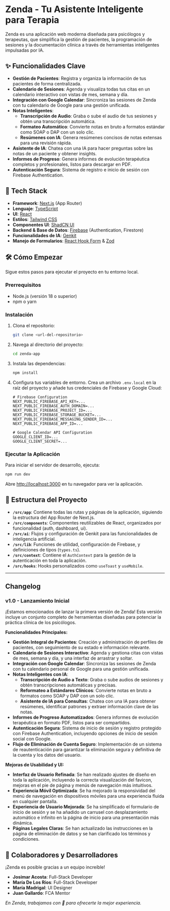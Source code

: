 # Zenda - Tu Asistente Inteligente para Terapia

Zenda es una aplicación web moderna diseñada para psicólogos y terapeutas, que simplifica la gestión de pacientes, la programación de sesiones y la documentación clínica a través de herramientas inteligentes impulsadas por IA.

## ✨ Funcionalidades Clave

- **Gestión de Pacientes**: Registra y organiza la información de tus pacientes de forma centralizada.
- **Calendario de Sesiones**: Agenda y visualiza todas tus citas en un calendario interactivo con vistas de mes, semana y día.
- **Integración con Google Calendar**: Sincroniza las sesiones de Zenda con tu calendario de Google para una gestión unificada.
- **Notas Inteligentes**:
    - **Transcripción de Audio**: Graba o sube el audio de tus sesiones y obtén una transcripción automática.
    - **Formateo Automático**: Convierte notas en bruto a formatos estándar como SOAP o DAP con un solo clic.
    - **Resúmenes con IA**: Genera resúmenes concisos de notas extensas para una revisión rápida.
- **Asistente de IA**: Chatea con una IA para hacer preguntas sobre las notas de un paciente y obtener insights.
- **Informes de Progreso**: Genera informes de evolución terapéutica completos y profesionales, listos para descargar en PDF.
- **Autenticación Segura**: Sistema de registro e inicio de sesión con Firebase Authentication.

## 🚀 Tech Stack

- **Framework**: [Next.js](https://nextjs.org/) (App Router)
- **Lenguaje**: [TypeScript](https://www.typescriptlang.org/)
- **UI**: [React](https://react.dev/)
- **Estilos**: [Tailwind CSS](https://tailwindcss.com/)
- **Componentes UI**: [ShadCN UI](https://ui.shadcn.com/)
- **Backend & Base de Datos**: [Firebase](https://firebase.google.com/) (Authentication, Firestore)
- **Funcionalidades de IA**: [Genkit](https://firebase.google.com/docs/genkit)
- **Manejo de Formularios**: [React Hook Form](https://react-hook-form.com/) & [Zod](https://zod.dev/)

## 🛠️ Cómo Empezar

Sigue estos pasos para ejecutar el proyecto en tu entorno local.

### Prerrequisitos

- Node.js (versión 18 o superior)
- npm o yarn

### Instalación

1. Clona el repositorio:
   ```bash
   git clone <url-del-repositorio>
   ```
2. Navega al directorio del proyecto:
   ```bash
   cd zenda-app
   ```
3. Instala las dependencias:
   ```bash
   npm install
   ```
4. Configura tus variables de entorno. Crea un archivo `.env.local` en la raíz del proyecto y añade tus credenciales de Firebase y Google Cloud:
   ```
   # Firebase Configuration
   NEXT_PUBLIC_FIREBASE_API_KEY=...
   NEXT_PUBLIC_FIREBASE_AUTH_DOMAIN=...
   NEXT_PUBLIC_FIREBASE_PROJECT_ID=...
   NEXT_PUBLIC_FIREBASE_STORAGE_BUCKET=...
   NEXT_PUBLIC_FIREBASE_MESSAGING_SENDER_ID=...
   NEXT_PUBLIC_FIREBASE_APP_ID=...

   # Google Calendar API Configuration
   GOOGLE_CLIENT_ID=...
   GOOGLE_CLIENT_SECRET=...
   ```

### Ejecutar la Aplicación

Para iniciar el servidor de desarrollo, ejecuta:
```bash
npm run dev
```

Abre [http://localhost:3000](http://localhost:3000) en tu navegador para ver la aplicación.

## 📁 Estructura del Proyecto

- **`/src/app`**: Contiene todas las rutas y páginas de la aplicación, siguiendo la estructura del App Router de Next.js.
- **`/src/components`**: Componentes reutilizables de React, organizados por funcionalidad (auth, dashboard, ui).
- **`/src/ai`**: Flujos y configuración de Genkit para las funcionalidades de inteligencia artificial.
- **`/src/lib`**: Funciones de utilidad, configuración de Firebase, y definiciones de tipos (`types.ts`).
- **`/src/context`**: Contiene el `AuthContext` para la gestión de la autenticación en toda la aplicación.
- **`/src/hooks`**: Hooks personalizados como `useToast` y `useMobile`.

---

## Changelog

### v1.0 - Lanzamiento Inicial

¡Estamos emocionados de lanzar la primera versión de Zenda! Esta versión incluye un conjunto completo de herramientas diseñadas para potenciar la práctica clínica de los psicólogos.

**Funcionalidades Principales:**
- **Gestión Integral de Pacientes**: Creación y administración de perfiles de pacientes, con seguimiento de su estado e información relevante.
- **Calendario de Sesiones Interactivo**: Agenda y gestiona citas con vistas de mes, semana y día, y una interfaz de arrastrar y soltar.
- **Integración con Google Calendar**: Sincroniza las sesiones de Zenda con tu calendario personal de Google para una gestión unificada.
- **Notas Inteligentes con IA**:
  - **Transcripción de Audio a Texto**: Graba o sube audios de sesiones y obtén transcripciones automáticas y precisas.
  - **Reformateo a Estándares Clínicos**: Convierte notas en bruto a formatos como SOAP y DAP con un solo clic.
  - **Asistente de IA para Consultas**: Chatea con una IA para obtener resúmenes, identificar patrones y extraer información clave de las notas.
- **Informes de Progreso Automatizados**: Genera informes de evolución terapéutica en formato PDF, listos para ser compartidos.
- **Autenticación Segura**: Sistema de inicio de sesión y registro protegido con Firebase Authentication, incluyendo opciones de inicio de sesión social con Google.
- **Flujo de Eliminación de Cuenta Seguro**: Implementación de un sistema de reautenticación para garantizar la eliminación segura y definitiva de la cuenta y los datos del usuario.

**Mejoras de Usabilidad y UI:**
- **Interfaz de Usuario Refinada**: Se han realizado ajustes de diseño en toda la aplicación, incluyendo la correcta visualización del favicon, mejoras en el pie de página y menús de navegación más intuitivos.
- **Experiencia Móvil Optimizada**: Se ha mejorado la responsividad del menú de navegación en dispositivos móviles para una experiencia fluida en cualquier pantalla.
- **Experiencia de Usuario Mejorada**: Se ha simplificado el formulario de inicio de sesión y se ha añadido un carrusel con desplazamiento automático e infinito en la página de inicio para una presentación más dinámica.
- **Páginas Legales Claras**: Se han actualizado las instrucciones en la página de eliminación de datos y se han clarificado los términos y condiciones.

## 👥 Colaboradores y Desarrolladores

¡Zenda es posible gracias a un equipo increíble!

- **Josimar Acosta**: Full-Stack Developer
- **María De Los Ríos**: Full-Stack Developer
- **María Madrigal**: UI Designer
- **Juan Gallardo**: FCA Mentor

*En Zenda, trabajamos con 💚 para ofrecerte la mejor experiencia.*

